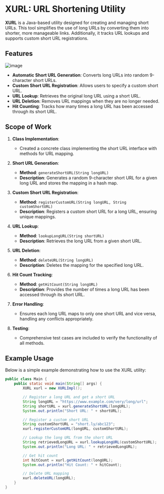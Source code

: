 # XURL: URL Shortening Utility

**XURL** is a Java-based utility designed for creating and managing short URLs. This tool simplifies the use of long URLs by converting them into shorter, more manageable links. Additionally, it tracks URL lookups and supports custom short URL registrations.

## Features
![image](https://github.com/user-attachments/assets/ab15c81f-e471-4577-b37d-e67daeaa8301)


- **Automatic Short URL Generation**: Converts long URLs into random 9-character short URLs.
- **Custom Short URL Registration**: Allows users to specify a custom short URL.
- **URL Lookup**: Retrieves the original long URL using a short URL.
- **URL Deletion**: Removes URL mappings when they are no longer needed.
- **Hit Counting**: Tracks how many times a long URL has been accessed through its short URL.

## Scope of Work

1. **Class Implementation**:
   - Created a concrete class implementing the short URL interface with methods for URL mapping.

2. **Short URL Generation**:
   - **Method**: `generateShortURL(String longURL)`
   - **Description**: Generates a random 9-character short URL for a given long URL and stores the mapping in a hash map.

3. **Custom Short URL Registration**:
   - **Method**: `registerCustomURL(String longURL, String customShortURL)`
   - **Description**: Registers a custom short URL for a long URL, ensuring unique mappings.

4. **URL Lookup**:
   - **Method**: `lookupLongURL(String shortURL)`
   - **Description**: Retrieves the long URL from a given short URL.

5. **URL Deletion**:
   - **Method**: `deleteURL(String longURL)`
   - **Description**: Deletes the mapping for the specified long URL.

6. **Hit Count Tracking**:
   - **Method**: `getHitCount(String longURL)`
   - **Description**: Provides the number of times a long URL has been accessed through its short URL.

7. **Error Handling**:
   - Ensures each long URL maps to only one short URL and vice versa, handling any conflicts appropriately.

8. **Testing**:
   - Comprehensive test cases are included to verify the functionality of all methods.

## Example Usage

Below is a simple example demonstrating how to use the XURL utility:

```java
public class Main {
    public static void main(String[] args) {
        XURL xurl = new XURLImpl();

        // Register a long URL and get a short URL
        String longURL = "https://www.example.com/very/long/url";
        String shortURL = xurl.generateShortURL(longURL);
        System.out.println("Short URL: " + shortURL);

        // Register a custom short URL
        String customShortURL = "short.ly/abc123";
        xurl.registerCustomURL(longURL, customShortURL);

        // Lookup the long URL from the short URL
        String retrievedLongURL = xurl.lookupLongURL(customShortURL);
        System.out.println("Long URL: " + retrievedLongURL);

        // Get hit count
        int hitCount = xurl.getHitCount(longURL);
        System.out.println("Hit Count: " + hitCount);

        // Delete URL mapping
        xurl.deleteURL(longURL);
    }
}
